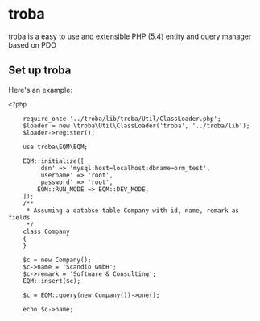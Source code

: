 troba
=====

troba is a easy to use and extensible PHP (5.4) entity and query manager based on PDO

## Set up troba

Here's an example:

    <?php

        require_once '../troba/lib/troba/Util/ClassLoader.php';
        $loader = new \troba\Util\ClassLoader('troba', '../troba/lib');
        $loader->register();

        use troba\EQM\EQM;

        EQM::initialize([
            'dsn' => 'mysql:host=localhost;dbname=orm_test',
            'username' => 'root',
            'password' => 'root',
            EQM::RUN_MODE => EQM::DEV_MODE,
        ]);
        /**
         * Assuming a databse table Company with id, name, remark as fields
         */
        class Company
        {
        }

        $c = new Company();
        $c->name = 'Scandio GmbH';
        $c->remark = 'Software & Consulting';
        EQM::insert($c);

        $c = EQM::query(new Company())->one();

        echo $c->name;
